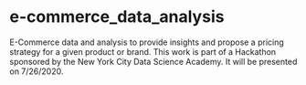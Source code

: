 # e-commerce_data_analysis
E-Commerce data and analysis to provide insights and propose a pricing strategy for a given product or brand. This work is part of a Hackathon sponsored by the New York City Data Science Academy. It will be presented on 7/26/2020.
